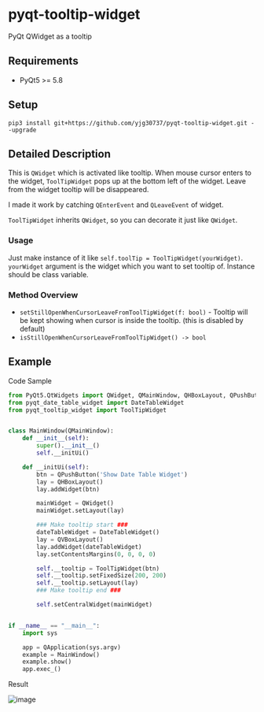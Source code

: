 # pyqt-tooltip-widget
PyQt QWidget as a tooltip

## Requirements
* PyQt5 >= 5.8

## Setup
`pip3 install git+https://github.com/yjg30737/pyqt-tooltip-widget.git --upgrade`

## Detailed Description
This is `QWidget` which is activated like tooltip. When mouse cursor enters to the widget, `ToolTipWidget` pops up at the bottom left of the widget. Leave from the widget tooltip will be disappeared.

I made it work by catching `QEnterEvent` and `QLeaveEvent` of widget.

`ToolTipWidget` inherits `QWidget`, so you can decorate it just like `QWidget`.

### Usage

Just make instance of it like `self.toolTip = ToolTipWidget(yourWidget)`. `yourWidget` argument is the widget which you want to set tooltip of. Instance should be class variable.

### Method Overview
* `setStillOpenWhenCursorLeaveFromToolTipWidget(f: bool)` - Tooltip will be kept showing when cursor is inside the tooltip. (this is disabled by default) 
* `isStillOpenWhenCursorLeaveFromToolTipWidget() -> bool`

## Example
Code Sample
```python
from PyQt5.QtWidgets import QWidget, QMainWindow, QHBoxLayout, QPushButton, QApplication, QVBoxLayout
from pyqt_date_table_widget import DateTableWidget
from pyqt_tooltip_widget import ToolTipWidget


class MainWindow(QMainWindow):
    def __init__(self):
        super().__init__()
        self.__initUi()

    def __initUi(self):
        btn = QPushButton('Show Date Table Widget')
        lay = QHBoxLayout()
        lay.addWidget(btn)

        mainWidget = QWidget()
        mainWidget.setLayout(lay)

        ### Make tooltip start ###
        dateTableWidget = DateTableWidget()
        lay = QVBoxLayout()
        lay.addWidget(dateTableWidget)
        lay.setContentsMargins(0, 0, 0, 0)

        self.__tooltip = ToolTipWidget(btn)
        self.__tooltip.setFixedSize(200, 200)
        self.__tooltip.setLayout(lay)
        ### Make tooltip end ###

        self.setCentralWidget(mainWidget)


if __name__ == "__main__":
    import sys

    app = QApplication(sys.argv)
    example = MainWindow()
    example.show()
    app.exec_()

```

Result

![image](https://user-images.githubusercontent.com/55078043/161909861-a724e0c5-4b16-4fa0-ab0b-7144b1386d82.png)

